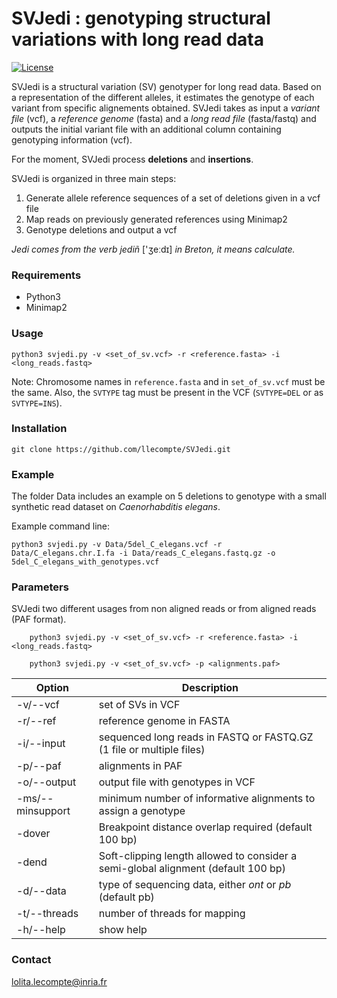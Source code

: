 # SVJedi : genotyping structural variations with long read data

[![License](http://img.shields.io/:license-affero-blue.svg)](http://www.gnu.org/licenses/agpl-3.0.en.html)

SVJedi is a structural variation (SV) genotyper for long read data. 
Based on a representation of the different alleles, it estimates the genotype of each variant from specific alignements obtained.
SVJedi takes as input a *variant file* (vcf), a *reference genome* (fasta) and a *long read file* (fasta/fastq) and 
outputs the initial variant file with an additional column containing genotyping information (vcf).

For the moment, SVJedi process **deletions** and **insertions**.

SVJedi is organized in three main steps:

1. Generate allele reference sequences of a set of deletions given in a vcf file
2. Map reads on previously generated references using Minimap2
3. Genotype deletions and output a vcf

*Jedi comes from the verb jediñ* ['ʒeːdɪ] *in Breton, it means calculate.*


### Requirements

- Python3
- Minimap2


### Usage

    python3 svjedi.py -v <set_of_sv.vcf> -r <reference.fasta> -i <long_reads.fastq>
    
Note: Chromosome names in `reference.fasta` and in `set_of_sv.vcf` must be the same. 
Also, the `SVTYPE` tag must be present in the VCF (`SVTYPE=DEL` or as `SVTYPE=INS`).


### Installation

    git clone https://github.com/llecompte/SVJedi.git

### Example

The folder Data includes an example on 5 deletions to genotype with a small synthetic read dataset on *Caenorhabditis elegans*.

Example command line:

    python3 svjedi.py -v Data/5del_C_elegans.vcf -r Data/C_elegans.chr.I.fa -i Data/reads_C_elegans.fastq.gz -o 5del_C_elegans_with_genotypes.vcf
    


### Parameters

SVJedi two different usages from non aligned reads or from aligned reads (PAF format).

```
    python3 svjedi.py -v <set_of_sv.vcf> -r <reference.fasta> -i <long_reads.fastq>
    
    python3 svjedi.py -v <set_of_sv.vcf> -p <alignments.paf>
```

| Option       | Description                               |
| ------------ | ----------------------------------------- | 
| -v/--vcf     | set of SVs in VCF                   |
| -r/--ref     | reference genome in FASTA                 |
| -i/--input   | sequenced long reads in FASTQ or FASTQ.GZ (1 file or multiple files)|
| -p/--paf     | alignments in PAF                         |
| -o/--output  | output file with genotypes in VCF                |
| -ms/--minsupport | minimum number of informative alignments to assign a genotype
| -dover       | Breakpoint distance overlap required (default 100 bp) |
| -dend        | Soft-clipping length allowed to consider a semi-global alignment (default 100 bp) |
| -d/--data    | type of sequencing data, either *ont* or *pb* (default pb)  |
| -t/--threads | number of threads for mapping             |
| -h/--help    | show help                                 |


### Contact

<lolita.lecompte@inria.fr>

